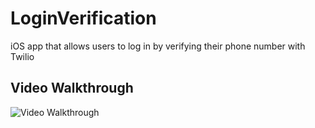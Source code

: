 # LoginVerification
iOS app that allows users to log in by verifying their phone number with Twilio

## Video Walkthrough

<img src='http://g.recordit.co/vMrPC4izsB.gif' title='Video Walkthrough' width='' alt='Video Walkthrough' />
